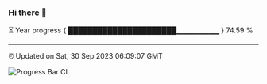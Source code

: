 ### Hi there 👋

⏳ Year progress { ██████████████████████▁▁▁▁▁▁▁▁ } 74.59 %

---

⏰ Updated on Sat, 30 Sep 2023 06:09:07 GMT

![Progress Bar CI](https://github.com/Shyam-Makwana/GitHub-Actions-Demo/workflows/Progress%20Bar%20CI/badge.svg)
